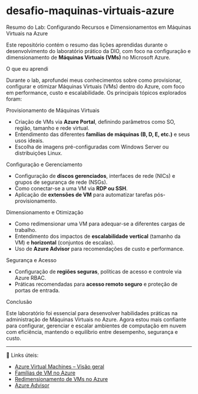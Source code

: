 # desafio-maquinas-virtuais-azure

Resumo do Lab: Configurando Recursos e Dimensionamentos em Máquinas Virtuais na Azure

Este repositório contém o resumo das lições aprendidas durante o desenvolvimento do laboratório prático da DIO, com foco na configuração e dimensionamento de **Máquinas Virtuais (VMs)** no Microsoft Azure.

O que eu aprendi

Durante o lab, aprofundei meus conhecimentos sobre como provisionar, configurar e otimizar Máquinas Virtuais (VMs) dentro do Azure, com foco em performance, custo e escalabilidade. Os principais tópicos explorados foram:

Provisionamento de Máquinas Virtuais
- Criação de VMs via **Azure Portal**, definindo parâmetros como SO, região, tamanho e rede virtual.
- Entendimento das diferentes **famílias de máquinas (B, D, E, etc.)** e seus usos ideais.
- Escolha de imagens pré-configuradas com Windows Server ou distribuições Linux.

Configuração e Gerenciamento
- Configuração de **discos gerenciados**, interfaces de rede (NICs) e grupos de segurança de rede (NSGs).
- Como conectar-se a uma VM via **RDP ou SSH**.
- Aplicação de **extensões de VM** para automatizar tarefas pós-provisionamento.

Dimensionamento e Otimização
- Como redimensionar uma VM para adequar-se a diferentes cargas de trabalho.
- Entendimento dos impactos de **escalabilidade vertical** (tamanho da VM) e **horizontal** (conjuntos de escalas).
- Uso de **Azure Advisor** para recomendações de custo e performance.

Segurança e Acesso
- Configuração de **regiões seguras**, políticas de acesso e controle via Azure RBAC.
- Práticas recomendadas para **acesso remoto seguro** e proteção de portas de entrada.

Conclusão

Este laboratório foi essencial para desenvolver habilidades práticas na administração de Máquinas Virtuais no Azure. Agora estou mais confiante para configurar, gerenciar e escalar ambientes de computação em nuvem com eficiência, mantendo o equilíbrio entre desempenho, segurança e custo.

---

🔗 Links úteis:
- [Azure Virtual Machines – Visão geral](https://learn.microsoft.com/pt-br/azure/virtual-machines/)
- [Famílias de VM no Azure](https://learn.microsoft.com/pt-br/azure/virtual-machines/sizes)
- [Redimensionamento de VMs no Azure](https://learn.microsoft.com/pt-br/azure/virtual-machines/resize-vm)
- [Azure Advisor](https://learn.microsoft.com/pt-br/azure/advisor/)

